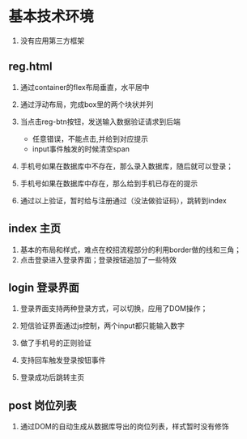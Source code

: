 # 基本技术环境
1. 没有应用第三方框架

## reg.html
1. 通过container的flex布局垂直，水平居中
2. 通过浮动布局，完成box里的两个块状并列
3. 当点击reg-btn按钮，发送输入数据验证请求到后端
   - 任意错误，不能点击,并给到对应提示
   - input事件触发的时候清空span
5. 手机号如果在数据库中不存在，那么录入数据库，随后就可以登录；
6. 手机号如果在数据库中存在，那么给到手机已存在的提示

4. 通过以上验证，暂时给与注册通过（没法做验证码），跳转到index

## index 主页
1. 基本的布局和样式，难点在校招流程部分的利用border做的线和三角；
2. 点击登录进入登录界面；登录按钮追加了一些特效

## login 登录界面
1. 登录界面支持两种登录方式，可以切换，应用了DOM操作；
3. 短信验证界面通过js控制，两个input都只能输入数字
4. 做了手机号的正则验证
5. 支持回车触发登录按钮事件

2. 登录成功后跳转主页

## post 岗位列表
1. 通过DOM的自动生成从数据库导出的岗位列表，样式暂时没有修饰
